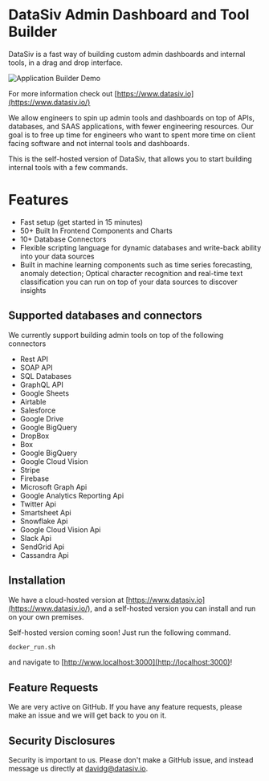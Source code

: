 # DataSiv Admin Dashboard and Tool Builder
DataSiv is a fast way of building custom admin dashboards and internal tools, in a drag and drop interface.

![Application Builder Demo](https://i.imgur.com/xNdyxQt.gif)

For more information check out [https://www.datasiv.io](https://www.datasiv.io/)

We allow engineers to spin up admin tools and dashboards on top of APIs, databases, and SAAS applications, with fewer engineering resources. Our goal is to free up time for engineers who want to spent more time on client facing software and not internal tools and dashboards.


This is the self-hosted version of DataSiv, that allows you to start building internal tools with a few commands.

# Features

- Fast setup (get started in 15 minutes)
- 50+ Built In Frontend Components and Charts
- 10+ Database Connectors
- Flexible scripting language for dynamic databases and write-back ability into your data sources
- Built in machine learning components such as time series forecasting, anomaly detection; Optical character recognition and real-time text classification you can run on top of your data sources to discover insights

## Supported databases and connectors

We currently support building admin tools on top of the following connectors
- Rest API
- SOAP API
- SQL Databases 
- GraphQL API
- Google Sheets
- Airtable
- Salesforce
- Google Drive
- Google BigQuery
- DropBox
- Box
- Google BigQuery
- Google Cloud Vision
- Stripe
- Firebase
- Microsoft Graph Api
- Google Analytics Reporting Api
- Twitter Api
- Smartsheet Api
- Snowflake Api
- Google Cloud Vision Api
- Slack Api
- SendGrid Api
- Cassandra Api

## Installation

We have a cloud-hosted version at [https://www.datasiv.io](https://www.datasiv.io/), and a self-hosted version you can install  and run on your own premises.

Self-hosted version coming soon! Just run the following command. 

```sh
docker_run.sh
```

and navigate to [http://www.localhost:3000](http://localhost:3000)!
## Feature Requests

We are very active on GitHub. If you have any feature requests, please make an issue and we will get back to you on it.

## Security Disclosures

Security is important to us. Please don't make a GitHub issue, and instead message us directly at davidg@datasiv.io.
